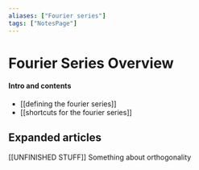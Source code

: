 ```yaml
---
aliases: ["Fourier series"]
tags: ["NotesPage"]
---
```


# Fourier Series Overview

#### Intro and contents
- [[defining the fourier series]]
- [[shortcuts for the fourier series]]


## Expanded articles

[[UNFINISHED STUFF]] Something about orthogonality
